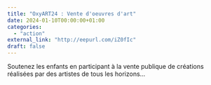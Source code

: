 ```yaml
---
title: "OxyART24 : Vente d'oeuvres d'art"
date: 2024-01-10T00:00:00+01:00
categories: 
  - "action"
external_link: "http://eepurl.com/iZ0fIc"
draft: false
---
```

Soutenez les enfants en participant à la vente publique de créations réalisées par des artistes de tous les horizons...
